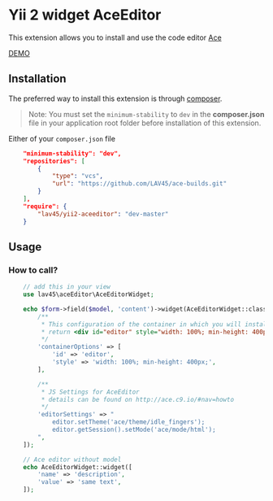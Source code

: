 Yii 2 widget AceEditor
===========================

This extension allows you to install and use the code editor [Ace](http://ace.c9.io/)

[DEMO](http://ace.c9.io/build/kitchen-sink.html)

## Installation

The preferred way to install this extension is through [composer](http://getcomposer.org/download/).

> Note: You must set the `minimum-stability` to `dev` in the **composer.json** file in your application root folder before installation of this extension.

Either of your `composer.json` file

```json
    "minimum-stability": "dev",
    "repositories": [
        {
            "type": "vcs",
            "url": "https://github.com/LAV45/ace-builds.git"
        }
    ],
    "require": {
        "lav45/yii2-aceeditor": "dev-master"
    }
```

## Usage

### How to call?
```php
	// add this in your view
	use lav45\aceEditor\AceEditorWidget;
```

```php
	echo $form->field($model, 'content')->widget(AceEditorWidget::className(), [
	    /**
	     * This configuration of the container in which you will install the editor
	     * return <div id="editor" style="width: 100%; min-height: 400px;"><div>
	     */
		'containerOptions' => [
		    'id' => 'editor',
            'style' => 'width: 100%; min-height: 400px;',
        ],

        /**
         * JS Settings for AceEditor
         * details can be found on http://ace.c9.io/#nav=howto
         */
        'editorSettings' => "
            editor.setTheme('ace/theme/idle_fingers');
            editor.getSession().setMode('ace/mode/html');
        ",
	]);

	// Ace editor without model
	echo AceEditorWidget::widget([
		'name' => 'description',
		'value' => 'same text',
	]);
```